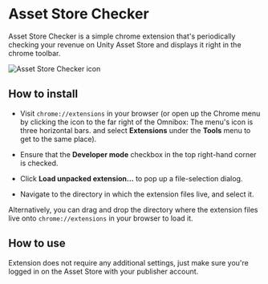 # Asset Store Checker

Asset Store Checker is a simple chrome extension that's periodically checking your revenue on Unity Asset Store and displays it right in the chrome toolbar.

![Asset Store Checker icon](https://raw.githubusercontent.com/PhannGor/phanngor.github.io/master/stuff/storechecker/images/01.png)

## How to install

* Visit `chrome://extensions` in your browser (or open up the Chrome menu by clicking the icon to the far right of the Omnibox:  The menu's icon is three horizontal bars. and select **Extensions** under the **Tools** menu to get to the same place).

* Ensure that the **Developer mode** checkbox in the top right-hand corner is checked.

* Click **Load unpacked extension…** to pop up a file-selection dialog.

* Navigate to the directory in which the extension files live, and select it.

Alternatively, you can drag and drop the directory where the extension files live onto `chrome://extensions` in your browser to load it.

## How to use

Extension does not require any additional settings, just make sure you're logged in on the Asset Store with your publisher account.
